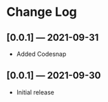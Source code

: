 # Change Log

## [0.0.1] — 2021-09-31

- Added Codesnap

## [0.0.1] — 2021-09-30

- Initial release
